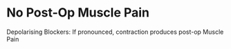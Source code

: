 # No Post-Op Muscle Pain

Depolarising Blockers: If pronounced, contraction produces post-op Muscle Pain